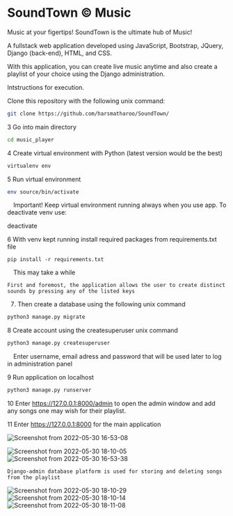 # SoundTown ©️ Music

Music at your figertips! SoundTown is the ultimate hub of Music!

A fullstack web application developed using JavaScript, Bootstrap, JQuery, Django (back-end), HTML, and CSS.

With this application, you can create live music anytime and also create a playlist of your choice using the Django administration.

Intstructions for execution.

Clone this repository with the following unix command:

```bash
git clone https://github.com/harsmatharoo/SoundTown/
```
3 Go into main directory
```bash
cd music_player
```

4 Create virtual environment with Python (latest version would be the best)
```bash
virtualenv env
```



5 Run virtual environment
```bash
env source/bin/activate

```
 Important! Keep virtual environment running always when you use app. To deactivate venv use:

deactivate

6 With venv kept running install required packages from requirements.txt file
```
pip install -r requirements.txt

```
 This may take a while
```
First and foremost, the application allows the user to create distinct sounds by pressing any of the listed keys
```
7. Then create a database using the following unix command

```bash
python3 manage.py migrate
```
8 Create account using the createsuperuser unix command
```bash
python3 manage.py createsuperuser
```
 Enter username, email adress and password that will be used later to log in administration panel

9 Run application on localhost
```bash
python3 manage.py runserver
```
10 Enter https://127.0.0.1:8000/admin to open the admin window and add any songs one may wish for their playlist.

11 Enter https://127.0.0.1:8000 for the main application

![Screenshot from 2022-05-30 16-53-08](https://user-images.githubusercontent.com/84873873/171065279-aa25f867-5e4e-458f-a5d9-80c4120e7e25.png)

![Screenshot from 2022-05-30 18-10-05](https://user-images.githubusercontent.com/84873873/171065250-3dda88d0-16b2-42f0-84c5-386e526a62e4.png)
![Screenshot from 2022-05-30 16-53-38](https://user-images.githubusercontent.com/84873873/171065284-7406e3e6-a5d7-4b16-a735-1274b11af0e6.png)
```
Django-admin database platform is used for storing and deleting songs from the playlist
```
![Screenshot from 2022-05-30 18-10-29](https://user-images.githubusercontent.com/84873873/171065343-76c21dea-c5da-4f25-8c28-252c9cbcf544.png)
![Screenshot from 2022-05-30 18-10-14](https://user-images.githubusercontent.com/84873873/171065351-7022ff22-091d-40fe-8834-441eaf77ea5c.png)
![Screenshot from 2022-05-30 18-11-08](https://user-images.githubusercontent.com/84873873/171065352-3622ec24-8c60-4773-bf2c-b6daf15a4e02.png)
